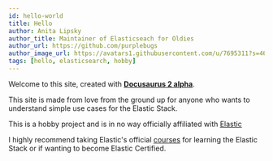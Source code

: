 ```yaml
---
id: hello-world
title: Hello
author: Anita Lipsky
author_title: Maintainer of Elasticseach for Oldies
author_url: https://github.com/purplebugs
author_image_url: https://avatars1.githubusercontent.com/u/7695311?s=460&v=4
tags: [hello, elasticsearch, hobby]
---
```


Welcome to this site, created with [**Docusaurus 2 alpha**](https://v2.docusaurus.io/).

This site is made from love from the ground up for anyone who wants to understand simple use cases for the Elastic Stack.

This is a hobby project and is in no way officially affiliated with [Elastic](elastic.co)

I highly recommend taking Elastic's official [courses](https://www.elastic.co/training/certification) for learning the Elastic Stack or if wanting to become Elastic Certified.
